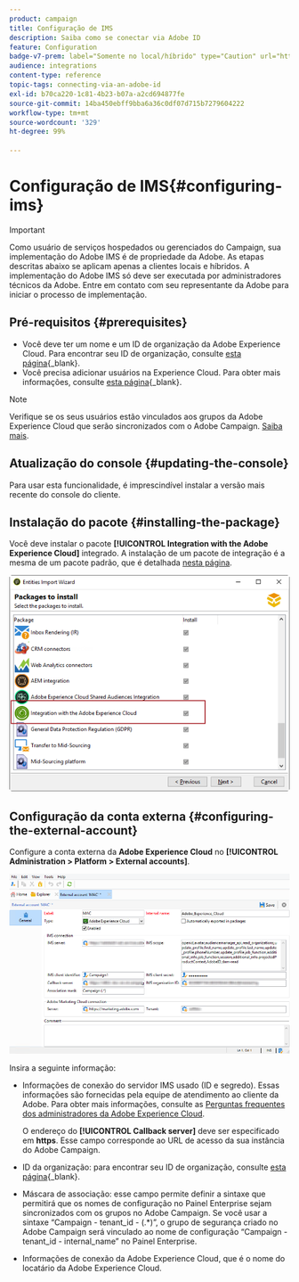 ```yaml
---
product: campaign
title: Configuração de IMS
description: Saiba como se conectar via Adobe ID
feature: Configuration
badge-v7-prem: label="Somente no local/híbrido" type="Caution" url="https://experienceleague.adobe.com/docs/campaign-classic/using/installing-campaign-classic/architecture-and-hosting-models/hosting-models-lp/hosting-models.html?lang=pt-BR" tooltip="Aplica-se somente a implantações locais e híbridas"
audience: integrations
content-type: reference
topic-tags: connecting-via-an-adobe-id
exl-id: b70ca220-1c81-4b23-b07a-a2cd694877fe
source-git-commit: 14ba450ebff9bba6a36c0df07d715b7279604222
workflow-type: tm+mt
source-wordcount: '329'
ht-degree: 99%

---
```


# Configuração de IMS{#configuring-ims}

>[!IMPORTANT]
>
>Como usuário de serviços hospedados ou gerenciados do Campaign, sua implementação do Adobe IMS é de propriedade da Adobe. As etapas descritas abaixo se aplicam apenas a clientes locais e híbridos.
> A implementação do Adobe IMS só deve ser executada por administradores técnicos da Adobe. Entre em contato com seu representante da Adobe para iniciar o processo de implementação.

## Pré-requisitos {#prerequisites}

* Você deve ter um nome e um ID de organização da Adobe Experience Cloud. Para encontrar seu ID de organização, consulte [esta página](https://experienceleague.adobe.com/docs/core-services/interface/administration/organizations.html?lang=pt-BR){_blank}.
* Você precisa adicionar usuários na Experience Cloud. Para obter mais informações, consulte [esta página](https://experienceleague.adobe.com/docs/core-services/interface/administration/admin-getting-started.html?lang=pt-BR){_blank}.

>[!NOTE]
>
>Verifique se os seus usuários estão vinculados aos grupos da Adobe Experience Cloud que serão sincronizados com o Adobe Campaign. [Saiba mais](#configuring-the-external-account).

## Atualização do console {#updating-the-console}

Para usar esta funcionalidade, é imprescindível instalar a versão mais recente do console do cliente.

## Instalação do pacote {#installing-the-package}

Você deve instalar o pacote **[!UICONTROL Integration with the Adobe Experience Cloud]** integrado. A instalação de um pacote de integração é a mesma de um pacote padrão, que é detalhada [nesta página](../../installation/using/installing-campaign-standard-packages.md).

![](assets/ims_6.png)

## Configuração da conta externa {#configuring-the-external-account}

Configure a conta externa da **Adobe Experience Cloud** no **[!UICONTROL Administration > Platform > External accounts]**.

![](assets/ims_5.png)

Insira a seguinte informação:

* Informações de conexão do servidor IMS usado (ID e segredo). Essas informações são fornecidas pela equipe de atendimento ao cliente da Adobe. Para obter mais informações, consulte as [Perguntas frequentes dos administradores da Adobe Experience Cloud](https://experienceleague.adobe.com/docs/core-services/interface/manage-users-and-products/faq.html?lang=pt-BR).

  O endereço do **[!UICONTROL Callback server]** deve ser especificado em **https**. Esse campo corresponde ao URL de acesso da sua instância do Adobe Campaign.

* ID da organização: para encontrar seu ID de organização, consulte [esta página](https://experienceleague.adobe.com/docs/core-services/interface/administration/organizations.html?lang=pt-BR){_blank}.

* Máscara de associação: esse campo permite definir a sintaxe que permitirá que os nomes de configuração no Painel Enterprise sejam sincronizados com os grupos no Adobe Campaign. Se você usar a sintaxe “Campaign - tenant_id - (.&#42;)”, o grupo de segurança criado no Adobe Campaign será vinculado ao nome de configuração “Campaign - tenant_id - internal_name” no Painel Enterprise.

* Informações de conexão da Adobe Experience Cloud, que é o nome do locatário da Adobe Experience Cloud.

